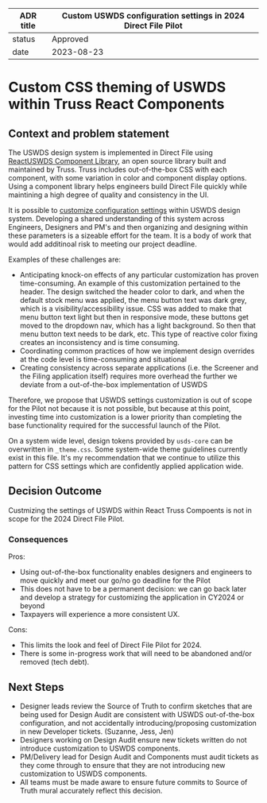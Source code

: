 | ADR title | Custom USWDS configuration settings in 2024 Direct File Pilot |
|-----------|-----------------------------------------------------------------|
| status    | Approved                                                        |
| date      | 2023-08-23                                                      |

# Custom CSS theming of USWDS within Truss React Components

## Context and problem statement

The USWDS design system is implemented in Direct File using [ReactUSWDS Component Library](https://trussworks.github.io/react-uswds/?path=/story/welcome--welcome), an open source library built and maintained by Truss.
Truss includes out-of-the-box CSS with each component, with some variation in color and component display options.
Using a component library helps engineers build Direct File quickly while maintining a high degree of quality and consistency in the UI. 

It is possible to [customize configuration settings](https://designsystem.digital.gov/documentation/settings/#configuring-custom-uswds-settings) within USWDS design system. Developing a shared understanding of this system across Engineers, Designers and PM's and then organizing and designing within these parameters is a sizeable effort for the team. It is a body of work that would add additinoal risk to meeting our project deadline. 

Examples of these challenges are:
- Anticipating knock-on effects of any particular customization has proven time-consuming. An example of this customization pertained to the header.  The design switched the header color to dark, and when the default stock menu was applied, the menu button text was dark grey, which is a visibility/accessibility issue. CSS was added to make that menu button text light but then in responsive mode, these buttons get moved to the dropdown nav, which has a light background. So then that menu button text needs to be dark, etc. This type of reactive color fixing creates an inconsistency and is time consuming. 
- Coordinating common practices of how we implement design overrides at the code level is time-consuming and situational
- Creating consistency across separate applications (i.e. the Screener and the Filing application itself) requires more overhead the further we deviate from a out-of-the-box implementation of USWDS

Therefore, we propose that USWDS settings customization is out of scope for the Pilot not because it is not possible, but because at this point, investing time into customization is a lower priority than completing the base functionality required for the successful launch of the Pilot. 

On a system wide level, design tokens provided by `usds-core` can be overwritten in `_theme.css`. Some system-wide theme guidelines currently exist in this file. It's my recommendation that we continue to utilize this pattern for CSS settings which are confidently applied application wide. 


## Decision Outcome

Custmizing the settings of USWDS within React Truss Compoents is not in scope for the 2024 Direct File Pilot. 

### Consequences

Pros:

- Using out-of-the-box functionality enables designers and engineers to move quickly and meet our go/no go deadline for the Pilot
- This does not have to be a permanent decision: we can go back later and develop a strategy for customizing the application in CY2024 or beyond
- Taxpayers will experience a more consistent UX.

Cons:

- This limits the look and feel of Direct File Pilot for 2024. 
- There is some in-progress work that will need to be abandoned and/or removed (tech debt).

## Next Steps 
- Designer leads review the Source of Truth to confirm sketches that are being used for Design Audit are consistent with USWDS out-of-the-box configuration, and not accidentally introducing/proposing customization in new Developer tickets. (Suzanne, Jess, Jen)
- Designers working on Design Audit ensure new tickets written do not introduce customization to USWDS components.
- PM/Delivery lead for Design Audit and Components must audit tickets as they come through to ensure that they are not introducing new customization to USWDS components.
- All teams must be made aware to ensure future commits to Source of Truth mural accurately reflect this decision.

